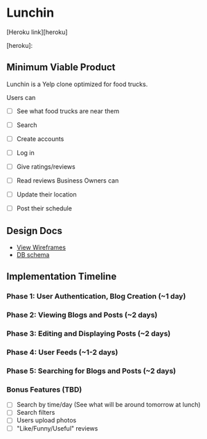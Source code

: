 # Lunchin

[Heroku link][heroku]

[heroku]: 

## Minimum Viable Product
Lunchin is a Yelp clone optimized for food trucks.

Users can
- [ ] See what food trucks are near them
- [ ] Search
- [ ] Create accounts
- [ ] Log in
- [ ] Give ratings/reviews
- [ ] Read reviews
Business Owners can
- [ ] Update their location
- [ ] Post their schedule


## Design Docs
* [View Wireframes][views]
* [DB schema][schema]

[views]: ./docs/views.md
[schema]: ./docs/schema.md

## Implementation Timeline

### Phase 1: User Authentication, Blog Creation (~1 day)

### Phase 2: Viewing Blogs and Posts (~2 days)

### Phase 3: Editing and Displaying Posts (~2 days)

### Phase 4: User Feeds (~1-2 days)

### Phase 5: Searching for Blogs and Posts (~2 days)

### Bonus Features (TBD)
- [ ] Search by time/day (See what will be around tomorrow at lunch)
- [ ] Search filters
- [ ] Users upload photos
- [ ] "Like/Funny/Useful" reviews
